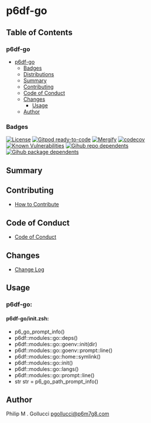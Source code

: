 # p6df-go

## Table of Contents


### p6df-go
- [p6df-go](#p6df-go)
  - [Badges](#badges)
  - [Distributions](#distributions)
  - [Summary](#summary)
  - [Contributing](#contributing)
  - [Code of Conduct](#code-of-conduct)
  - [Changes](#changes)
    - [Usage](#usage)
  - [Author](#author)

### Badges

[![License](https://img.shields.io/badge/License-Apache%202.0-yellowgreen.svg)](https://opensource.org/licenses/Apache-2.0)
[![Gitpod ready-to-code](https://img.shields.io/badge/Gitpod-ready--to--code-blue?logo=gitpod)](https://gitpod.io/#https://github.com/p6m7g8/p6df-go)
[![Mergify](https://img.shields.io/endpoint.svg?url=https://gh.mergify.io/badges/p6m7g8/p6df-go/&style=flat)](https://mergify.io)
[![codecov](https://codecov.io/gh/p6m7g8/p6df-go/branch/master/graph/badge.svg?token=14Yj1fZbew)](https://codecov.io/gh/p6m7g8/p6df-go)
[![Known Vulnerabilities](https://snyk.io/test/github/p6m7g8/p6df-go/badge.svg?targetFile=package.json)](https://snyk.io/test/github/p6m7g8/p6df-go?targetFile=package.json)
[![Gihub repo dependents](https://badgen.net/github/dependents-repo/p6m7g8/p6df-go)](https://github.com/p6m7g8/p6df-go/network/dependents?dependent_type=REPOSITORY)
[![Gihub package dependents](https://badgen.net/github/dependents-pkg/p6m7g8/p6df-go)](https://github.com/p6m7g8/p6df-go/network/dependents?dependent_type=PACKAGE)

## Summary

## Contributing

- [How to Contribute](CONTRIBUTING.md)

## Code of Conduct

- [Code of Conduct](https://github.com/p6m7g8/.github/blob/master/CODE_OF_CONDUCT.md)

## Changes

- [Change Log](CHANGELOG.md)

## Usage

### p6df-go:

#### p6df-go/init.zsh:

- p6_go_prompt_info()
- p6df::modules::go::deps()
- p6df::modules::go::goenv::init(dir)
- p6df::modules::go::goenv::prompt::line()
- p6df::modules::go::home::symlink()
- p6df::modules::go::init()
- p6df::modules::go::langs()
- p6df::modules::go::prompt::line()
- str str = p6_go_path_prompt_info()


## Author

Philip M . Gollucci <pgollucci@p6m7g8.com>
